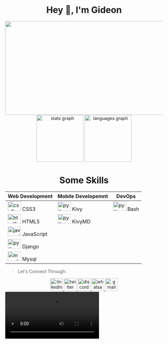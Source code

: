 <br clear="both">

<h1 align="center">Hey 👋, I'm Gideon</h1>

<div align="center">
  <img height="300" width="600" src="https://media.giphy.com/media/PI3QGKFN6XZUCMMqJm/giphy.gif"/>
</div>

<div align="center" margin-top="100">
  <img src="https://github-readme-stats.vercel.app/api?hide_title=false&hide_rank=false&show_icons=true&include_all_commits=true&count_private=true&disable_animations=false&theme=dracula&locale=en&hide_border=false&username=gideon-kirui" height="150" alt="stats graph"  />
  <img src="https://github-readme-stats.vercel.app/api/top-langs?locale=en&hide_title=false&layout=compact&card_width=300&langs_count=5&theme=dracula&hide_border=false&username=gideon-kirui" height="150" alt="languages graph"/>
</div>

<div align="center">
<h1 align="center">Some Skills</h1>

  | Web Development | Mobile Developemnt | DevOps |
  | --------------- | ------------------ | ------ |
  | <img src="https://cdn.jsdelivr.net/gh/devicons/devicon/icons/css3/css3-original.svg" height="30" width="42" alt="css3 logo"  /> CSS3 | <img src="https://cdn.jsdelivr.net/gh/devicons/devicon/icons/python/python-original.svg" height="30" width="42" alt="python logo"  /> Kivy | <img src="https://cdn.jsdelivr.net/gh/devicons/devicon/icons/bash/bash-original.svg" height="30" width="42" alt="python logo"  /> Bash | 
  | <img src="https://cdn.jsdelivr.net/gh/devicons/devicon/icons/html5/html5-original.svg" height="30" width="42" alt="html5 logo"  /> HTML5 | <img src="https://cdn.jsdelivr.net/gh/devicons/devicon/icons/python/python-original.svg" height="30" width="42" alt="python logo"  /> KivyMD |  |
  | <img src="https://cdn.jsdelivr.net/gh/devicons/devicon/icons/javascript/javascript-original.svg" height="30" width="42" alt="javascript logo"  /> JavaScript |  |  |
  | <img src="https://cdn.jsdelivr.net/gh/devicons/devicon/icons/django/django-plain.svg" height="30" width="42" alt="python logo" /> Django |  |  |
  | <img src="https://cdn.jsdelivr.net/gh/devicons/devicon/icons/mysql/mysql-original.svg" height="30" width="42" alt="mysql logo"  /> Mysql |  |  |

</div>

> Let's Connect Through:
<div align="center">
  <a href="https://www.linkedin.com/" target="_blank">
    <img src="https://img.shields.io/static/v1?message=LinkedIn&logo=linkedin&label=&color=0044B4&logoColor=white&labelColor=&style=for-the-badge" height="40" alt="linkedin logo"  />
  </a>
  <a href="https://twitter.com/" target="_blank">
    <img src="https://img.shields.io/static/v1?message=Twitter&logo=twitter&label=&color=blue&logoColor=&labelColor=&style=for-the-badge" height="40" alt="twitter logo"  />
  </a>
  <a href="discordapp.com/users/" target="_blank">
    <img src="https://img.shields.io/static/v1?message=Discord&logo=discord&label=&color=7289DA&logoColor=white&labelColor=&style=for-the-badge" height="40" alt="discord logo"  />
  </a>
  <a href="https://www.youtube.com/" target="_blank">
    <img src="https://img.shields.io/static/v1?message=whatsapp&logo=whatsapp&label=&color=dark-green&logoColor=white&labelColor=&style=for-the-badge" height="40" alt="whatsapp logo"  />
  </a>
  <a href="mailto:mail2kirui" target="_blank">
    <img src="https://img.shields.io/static/v1?message=Gmail&logo=gmail&label=&color=FF4836&logoColor=white&labelColor=&style=for-the-badge" height="40" alt="gmail logo"  />
  </a>
</div>
<div>
  <video src="myvideo.mp4" id="video" autoplay></video>
</div>
